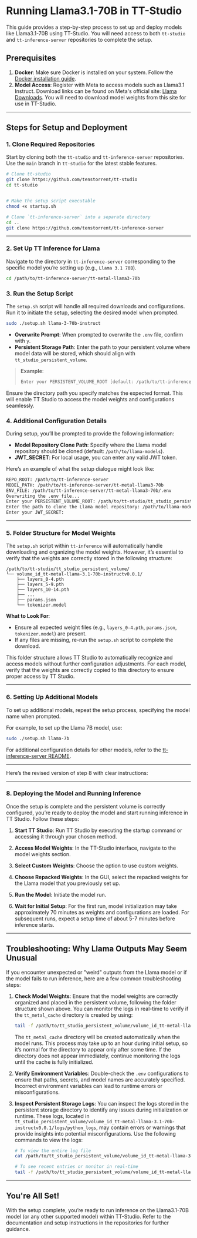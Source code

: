 # Running Llama3.1-70B in TT-Studio

This guide provides a step-by-step process to set up and deploy models like Llama3.1-70B using TT-Studio. You will need access to both `tt-studio` and `tt-inference-server` repositories to complete the setup.

## Prerequisites

1. **Docker**: Make sure Docker is installed on your system. Follow the [Docker installation guide](https://docs.docker.com/engine/install/).
2. **Model Access**: Register with Meta to access models such as Llama3.1 Instruct. Download links can be found on Meta's official site: [Llama Downloads](https://www.llama.com/llama-downloads/). You will need to download model weights from this site for use in TT-Studio.

---

## Steps for Setup and Deployment

### 1. Clone Required Repositories

Start by cloning both the `tt-studio` and `tt-inference-server` repositories. Use the `main` branch in `tt-studio` for the latest stable features.

```bash
# Clone tt-studio
git clone https://github.com/tenstorrent/tt-studio
cd tt-studio


# Make the setup script executable
chmod +x startup.sh

# Clone `tt-inference-server` into a separate directory
cd ..
git clone https://github.com/tenstorrent/tt-inference-server
```

---

### 2. Set Up TT Inference for Llama

Navigate to the directory in `tt-inference-server` corresponding to the specific model you’re setting up (e.g., `Llama 3.1 70B`).

```bash
cd /path/to/tt-inference-server/tt-metal-llama3-70b
```

### 3. Run the Setup Script

The `setup.sh` script will handle all required downloads and configurations. Run it to initiate the setup, selecting the desired model when prompted.

```bash
sudo ./setup.sh llama-3-70b-instruct
```

- **Overwrite Prompt**: When prompted to overwrite the `.env` file, confirm with `y`.
- **Persistent Storage Path**: Enter the path to your persistent volume where model data will be stored, which should align with `tt_studio_persistent_volume`.

> **Example**:
>
> ```bash
> Enter your PERSISTENT_VOLUME_ROOT [default: /path/to/tt-inference-server/persistent_volume]: /path/to/tt-studio/tt_studio_persistent_volume
> ```

Ensure the directory path you specify matches the expected format. This will enable TT Studio to access the model weights and configurations seamlessly.

### 4. Additional Configuration Details

During setup, you’ll be prompted to provide the following information:

- **Model Repository Clone Path**: Specify where the Llama model repository should be cloned (default: `/path/to/llama-models`).
- **JWT_SECRET**: For local usage, you can enter any valid JWT token.

Here’s an example of what the setup dialogue might look like:

```bash
REPO_ROOT: /path/to/tt-inference-server
MODEL_PATH: /path/to/tt-inference-server/tt-metal-llama3-70b
ENV_FILE: /path/to/tt-inference-server/tt-metal-llama3-70b/.env
Overwriting the .env file...
Enter your PERSISTENT_VOLUME_ROOT: /path/to/tt-studio/tt_studio_persistent_volume
Enter the path to clone the Llama model repository: /path/to/llama-models
Enter your JWT_SECRET:
```

---

### 5. Folder Structure for Model Weights

The `setup.sh` script within `tt-inference` will automatically handle downloading and organizing the model weights. However, it’s essential to verify that the weights are correctly stored in the following structure:

```
/path/to/tt-studio/tt_studio_persistent_volume/
└── volume_id_tt-metal-llama-3.1-70b-instructv0.0.1/
    ├── layers_0-4.pth
    ├── layers_5-9.pth
    ├── layers_10-14.pth
    ├── ...
    ├── params.json
    └── tokenizer.model
```

**What to Look For**:

- Ensure all expected weight files (e.g., `layers_0-4.pth`, `params.json`, `tokenizer.model`) are present.
- If any files are missing, re-run the `setup.sh` script to complete the download.

This folder structure allows TT Studio to automatically recognize and access models without further configuration adjustments. For each model, verify that the weights are correctly copied to this directory to ensure proper access by TT Studio.

---

### 6. Setting Up Additional Models

To set up additional models, repeat the setup process, specifying the model name when prompted.

For example, to set up the Llama 7B model, use:

```bash
sudo ./setup.sh llama-7b
```

For additional configuration details for other models, refer to the [tt-inference-server README](https://github.com/tenstorrent/tt-inference-server).

---

Here’s the revised version of step 8 with clear instructions:

---

### 8. Deploying the Model and Running Inference

Once the setup is complete and the persistent volume is correctly configured, you’re ready to deploy the model and start running inference in TT Studio. Follow these steps:

1. **Start TT Studio**: Run TT Studio by executing the startup command or accessing it through your chosen method.
2. **Access Model Weights**: In the TT-Studio interface, navigate to the model weights section.

3. **Select Custom Weights**: Choose the option to use custom weights.

4. **Choose Repacked Weights**: In the GUI, select the repacked weights for the Llama model that you previously set up.

5. **Run the Model**: Initiate the model run.

6. **Wait for Initial Setup**: For the first run, model initialization may take approximately 70 minutes as weights and configurations are loaded. For subsequent runs, expect a setup time of about 5-7 minutes before inference starts.

---

## Troubleshooting: Why Llama Outputs May Seem Unusual

If you encounter unexpected or "weird" outputs from the Llama model or if the model fails to run inference, here are a few common troubleshooting steps:

1. **Check Model Weights**: Ensure that the model weights are correctly organized and placed in the persistent volume, following the folder structure shown above. You can monitor the logs in real-time to verify if the `tt_metal_cache` directory is created by using:

   ```bash
   tail -f /path/to/tt_studio_persistent_volume/volume_id_tt-metal-llama-3.1-70b-instructv0.0.1/logs/python_logs
   ```

   The `tt_metal_cache` directory will be created automatically when the model runs. This process may take up to an hour during initial setup, so it’s normal for the directory to appear only after some time. If the directory does not appear immediately, continue monitoring the logs until the cache is fully initialized.

2. **Verify Environment Variables**: Double-check the `.env` configurations to ensure that paths, secrets, and model names are accurately specified. Incorrect environment variables can lead to runtime errors or misconfigurations.

3. **Inspect Persistent Storage Logs**: You can inspect the logs stored in the persistent storage directory to identify any issues during initialization or runtime. These logs, located in `tt_studio_persistent_volume/volume_id_tt-metal-llama-3.1-70b-instructv0.0.1/logs/python_logs`, may contain errors or warnings that provide insights into potential misconfigurations. Use the following commands to view the logs:

   ```bash
   # To view the entire log file
   cat /path/to/tt_studio_persistent_volume/volume_id_tt-metal-llama-3.1-70b-instructv0.0.1/logs/python_logs

   # To see recent entries or monitor in real-time
   tail -f /path/to/tt_studio_persistent_volume/volume_id_tt-metal-llama-3.1-70b-instructv0.0.1/logs/python_logs
   ```

---

## You're All Set!

With the setup complete, you’re ready to run inference on the Llama3.1-70B model (or any other supported model) within TT-Studio. Refer to the documentation and setup instructions in the repositories for further guidance.
